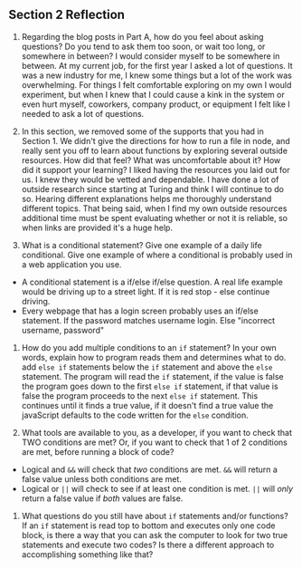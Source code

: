 ## Section 2 Reflection

1. Regarding the blog posts in Part A, how do you feel about asking questions? Do you tend to ask them too soon, or wait too long, or somewhere in between?
I would consider myself to be somewhere in between.  At my current job, for the first year I asked a lot of questions. It was a new industry for me, I knew some things but a lot of the work was overwhelming. For things I felt comfortable exploring on my own I would experiment, but when I knew that I could cause a kink in the system or even hurt myself, coworkers, company product, or equipment I felt like I needed to ask a lot of questions.  

1. In this section, we removed some of the supports that you had in Section 1. We didn't give the directions for how to run a file in node, and really sent you off to learn about functions by exploring several outside resources. How did that feel? What was uncomfortable about it? How did it support your learning?
I liked having the resources you laid out for us. I knew they would be vetted and dependable.  I have done a lot of outside research since starting at Turing and think I will continue to do so. Hearing different explanations helps me thoroughly understand different topics.  That being said, when I find my own outside resources additional time must be spent evaluating whether or not it is reliable, so when links are provided it's a huge help.

1. What is a conditional statement? Give one example of a daily life conditional. Give one example of where a conditional is probably used in a web application you use.
* A conditional statement is a if/else if/else question.  A real life example would be driving up to a street light. If it is red stop - else continue driving.
* Every webpage that has a login screen probably uses an if/else statement. If the password matches username login. Else "incorrect username, password"

1. How do you add multiple conditions to an `if` statement? In your own words, explain how to program reads them and determines what to do.
add `else if` statements below the `if` statement and above the `else` statement.  The program will read the `if` statement, if the value is false the program goes down to the first `else if` statement, if that value is false the program proceeds to the next `else if` statement. This continues until it finds a true value, if it doesn't find a true value the javaScript defaults to the code written for the `else` condition.

1. What tools are available to you, as a developer, if you want to check that TWO conditions are met? Or, if you want to check that 1 of 2 conditions are met, before running a block of code?
* Logical and `&&` will check that *two* conditions are met. `&&` will return a false value unless both conditions are met.
* Logical or `||` will check to see if at least one condition is met. `||` will *only* return a false value if *both* values are false.
1. What questions do you still have about `if` statements and/or functions?
If an `if` statement is read top to bottom and executes only one code block, is there a way that you can ask the computer to look for two true statements and execute two codes? Is there a different approach to accomplishing something like that?
